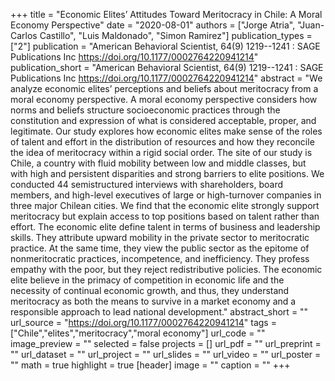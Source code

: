+++
title = "Economic Elites’ Attitudes Toward Meritocracy in Chile: A Moral Economy Perspective"
date = "2020-08-01"
authors = ["Jorge Atria", "Juan-Carlos Castillo", "Luis Maldonado", "Simon Ramirez"]
publication_types = ["2"]
publication = "American Behavioral Scientist, 64(9) 1219--1241 : SAGE Publications Inc https://doi.org/10.1177/0002764220941214"
publication_short = "American Behavioral Scientist, 64(9) 1219--1241 : SAGE Publications Inc https://doi.org/10.1177/0002764220941214"
abstract = "We analyze economic elites’ perceptions and beliefs about meritocracy from a moral economy perspective. A moral economy perspective considers how norms and beliefs structure socioeconomic practices through the constitution and expression of what is considered acceptable, proper, and legitimate. Our study explores how economic elites make sense of the roles of talent and effort in the distribution of resources and how they reconcile the idea of meritocracy within a rigid social order. The site of our study is Chile, a country with fluid mobility between low and middle classes, but with high and persistent disparities and strong barriers to elite positions. We conducted 44 semistructured interviews with shareholders, board members, and high-level executives of large or high-turnover companies in three major Chilean cities. We find that the economic elite strongly support meritocracy but explain access to top positions based on talent rather than effort. The economic elite define talent in terms of business and leadership skills. They attribute upward mobility in the private sector to meritocratic practice. At the same time, they view the public sector as the epitome of nonmeritocratic practices, incompetence, and inefficiency. They profess empathy with the poor, but they reject redistributive policies. The economic elite believe in the primacy of competition in economic life and the necessity of continual economic growth, and thus, they understand meritocracy as both the means to survive in a market economy and a responsible approach to lead national development."
abstract_short = ""
url_source = "https://doi.org/10.1177/0002764220941214"
tags = ["Chile","elites","meritocracy","moral economy"]
url_code = ""
image_preview = ""
selected = false
projects = []
url_pdf = ""
url_preprint = ""
url_dataset = ""
url_project = ""
url_slides = ""
url_video = ""
url_poster = ""
math = true
highlight = true
[header]
image = ""
caption = ""
+++
